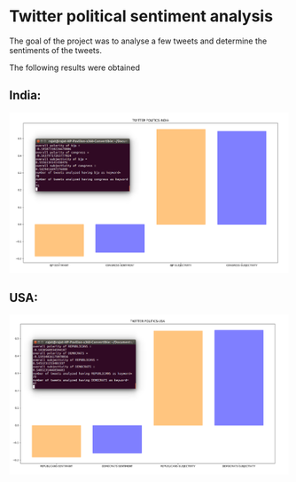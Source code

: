 # Twitter political sentiment analysis 

The goal of the project was to analyse a few tweets and determine the sentiments of the tweets. 

The following results were obtained 

## India: 

![alt text](https://github.com/RajatB15/Twitter-political-sentiment-analysis/blob/master/indian_politics_sentiment_analysis.png)

## USA: 

![alt_text](https://github.com/RajatB15/Twitter-political-sentiment-analysis/blob/master/usa_politics_sentiment_analysis.png)
